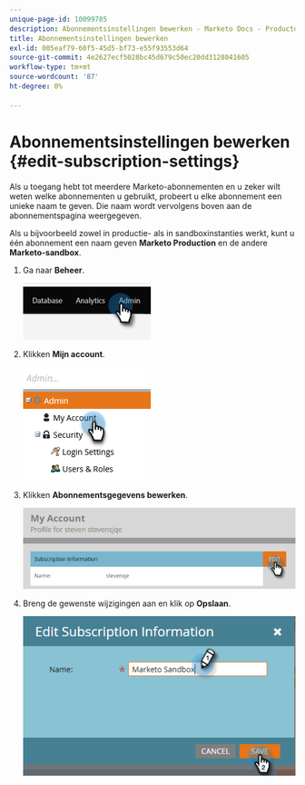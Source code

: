 ```yaml
---
unique-page-id: 10099785
description: Abonnementsinstellingen bewerken - Marketo Docs - Productdocumentatie
title: Abonnementsinstellingen bewerken
exl-id: 005eaf79-60f5-45d5-bf73-e55f93553d64
source-git-commit: 4e2627ecf5028bc45d679c50ec20dd3128041605
workflow-type: tm+mt
source-wordcount: '87'
ht-degree: 0%

---
```


# Abonnementsinstellingen bewerken {#edit-subscription-settings}

Als u toegang hebt tot meerdere Marketo-abonnementen en u zeker wilt weten welke abonnementen u gebruikt, probeert u elke abonnement een unieke naam te geven. Die naam wordt vervolgens boven aan de abonnementspagina weergegeven.

Als u bijvoorbeeld zowel in productie- als in sandboxinstanties werkt, kunt u één abonnement een naam geven **Marketo Production** en de andere **Marketo-sandbox**.

1. Ga naar **Beheer**.

   ![](assets/edit-subscription-settings-1.png)

1. Klikken **Mijn account**.

   ![](assets/edit-subscription-settings-2.png)

1. Klikken **Abonnementsgegevens bewerken**.

   ![](assets/edit-subscription-settings-3.png)

1. Breng de gewenste wijzigingen aan en klik op **Opslaan**.

   ![](assets/edit-subscription-settings-4.png)
